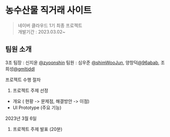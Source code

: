 # 농수산물 직거래 사이트
> 네이버 클라우드 1기 최종 프로젝트 <br> 개발기간 : 2023.03.02~

## 팀원 소개
3조
팀장 : 신지윤 [@zyoonshin](https://github.com/zyoonshin)
팀원 : 심우준 [@shimWooJun](https://github.com/shimWooJun),
양창덕[@96abab](https://github.com/96abab),
조희성[@gmltjddl](https://github.com/gmltjddl)

프로젝트 수행 절차
1. 프로젝트 주제 선정
* 개요 ( 현황 -> 문제점, 해결방안 -> 이점)
* UI Prototype (주요 기능)

2023년 3월 6일
1. 프로젝트 주제 발표 (20분)